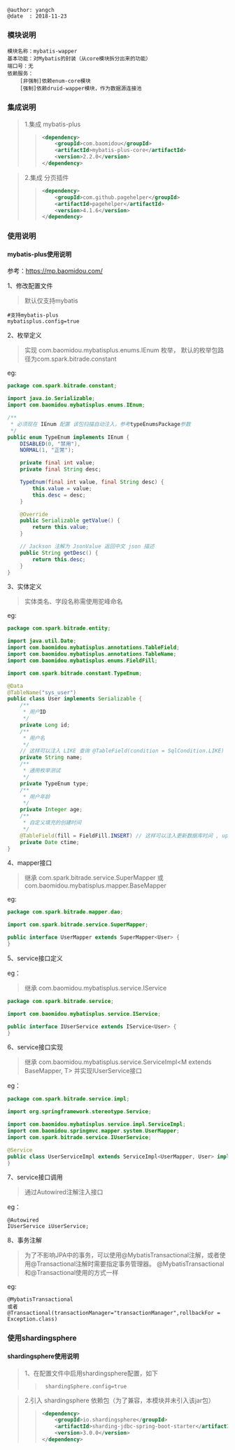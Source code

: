 ```
@author: yangch
@date  : 2018-11-23
```

### 模块说明 ###
```
模块名称：mybatis-wapper
基本功能：对Mybatis的封装（从core模块拆分出来的功能）
端口号：无
依赖服务：
    [非强制]依赖enum-core模块
    [强制]依赖druid-wapper模块，作为数据源连接池

```

### 集成说明 ###
> 1.集成 mybatis-plus
>> ```xml
>> <dependency>
>>     <groupId>com.baomidou</groupId>
>>     <artifactId>mybatis-plus-core</artifactId>
>>     <version>2.2.0</version>
>> </dependency>
>> ```

> 2.集成 分页插件
>>    ```xml
>>    <dependency>
>>        <groupId>com.github.pagehelper</groupId>
>>        <artifactId>pagehelper</artifactId>
>>        <version>4.1.6</version>
>>    </dependency>
>>   ```


### 使用说明 ###
#### mybatis-plus使用说明  ####
参考：https://mp.baomidou.com/

1、修改配置文件
> 默认仅支持mybatis
~~~
#支持mybatis-plus
mybatisplus.config=true
~~~

2、枚举定义
> 实现 com.baomidou.mybatisplus.enums.IEnum 枚举，
默认的枚举包路径为com.spark.bitrade.constant

eg:
```java
package com.spark.bitrade.constant;

import java.io.Serializable;
import com.baomidou.mybatisplus.enums.IEnum;

/**
 * 必须现在 IEnum 配置 该包扫描自动注入，参考typeEnumsPackage参数 
 */
public enum TypeEnum implements IEnum {
    DISABLED(0, "禁用"),
    NORMAL(1, "正常");

    private final int value;
    private final String desc;

    TypeEnum(final int value, final String desc) {
        this.value = value;
        this.desc = desc;
    }

    @Override
    public Serializable getValue() {
        return this.value;
    }

    // Jackson 注解为 JsonValue 返回中文 json 描述
    public String getDesc() {
        return this.desc;
    }
}
```

3、实体定义
> 实体类名、字段名称需使用驼峰命名

eg:
```java
package com.spark.bitrade.entity;

import java.util.Date;
import com.baomidou.mybatisplus.annotations.TableField;
import com.baomidou.mybatisplus.annotations.TableName;
import com.baomidou.mybatisplus.enums.FieldFill;

import com.spark.bitrade.constant.TypeEnum;

@Data
@TableName("sys_user")
public class User implements Serializable {
    /**
     * 用户ID
     */
    private Long id;
    /**
     * 用户名
     */
    // 这样可以注入 LIKE 查询 @TableField(condition = SqlCondition.LIKE)
    private String name;
    /**
     * 通用枚举测试
     */
    private TypeEnum type;
    /**
     * 用户年龄
     */
    private Integer age;
    /**
     * 自定义填充的创建时间
     */
    @TableField(fill = FieldFill.INSERT) // 这样可以注入更新数据库时间 , update = "now()")// 该注解插入忽略验证，自动填充
    private Date ctime;
}
```

4、mapper接口
> 继承 com.spark.bitrade.service.SuperMapper<T> 
> 或 com.baomidou.mybatisplus.mapper.BaseMapper<T>

eg:
```java
package com.spark.bitrade.mapper.dao;

import com.spark.bitrade.service.SuperMapper;

public interface UserMapper extends SuperMapper<User> {
}
```

5、service接口定义

eg：
> 继承 com.baomidou.mybatisplus.service.IService<T>
```java
package com.spark.bitrade.service;

import com.baomidou.mybatisplus.service.IService;

public interface IUserService extends IService<User> {
}
```

6、service接口实现
> 继承 com.baomidou.mybatisplus.service.ServiceImpl<M extends BaseMapper<T>, T> 
并实现IUserService接口

eg：
```java
package com.spark.bitrade.service.impl;

import org.springframework.stereotype.Service;

import com.baomidou.mybatisplus.service.impl.ServiceImpl;
import com.baomidou.springmvc.mapper.system.UserMapper;
import com.spark.bitrade.service.IUserService;

@Service
public class UserServiceImpl extends ServiceImpl<UserMapper, User> implements IUserService {
}
```

7、service接口调用
> 通过Autowired注解注入接口

eg：
```
@Autowired
IUserService iUserService;
```

8、事务注解
> 为了不影响JPA中的事务，可以使用@MybatisTransactional注解，或者使用@Transactional注解时需要指定事务管理器。
@MybatisTransactional和@Transactional使用的方式一样

eg:
```
@MybatisTransactional
或者
@Transactional(transactionManager="transactionManager",rollbackFor = Exception.class)
```


### 使用shardingsphere ###
#### shardingsphere使用说明  ####
> 1、在配置文件中启用shardingsphere配置，如下
>> ```
>>  shardingSphere.config=true
>> ```

> 2.引入 shardingsphere 依赖包（为了兼容，本模块并未引入该jar包）
>> ```xml
>> <dependency>
>>     <groupId>io.shardingsphere</groupId>
>>     <artifactId>sharding-jdbc-spring-boot-starter</artifactId>
>>     <version>3.0.0</version>
>> </dependency>
>> ```